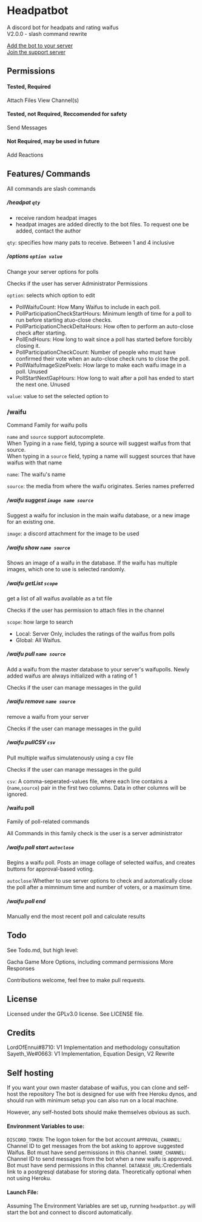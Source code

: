 <!--
 Copyright (C) 2022 Sayeth_We
 
 This file is part of HeadpatBot.
 
 HeadpatBot is free software: you can redistribute it and/or modify
 it under the terms of the GNU General Public License as published by
 the Free Software Foundation, either version 3 of the License, or
 (at your option) any later version.
 
 HeadpatBot is distributed in the hope that it will be useful,
 but WITHOUT ANY WARRANTY; without even the implied warranty of
 MERCHANTABILITY or FITNESS FOR A PARTICULAR PURPOSE.  See the
 GNU General Public License for more details.
 
 You should have received a copy of the GNU General Public License
 along with HeadpatBot.  If not, see <http://www.gnu.org/licenses/>.
-->

# Headpatbot

A discord bot for headpats and rating waifus  
V2.0.0 - slash command rewrite

[Add the bot to your server](https://discord.com/api/oauth2/authorize?client_id=807859649621524490&permissions=33792&scope=bot)  
[Join the support server](https://discord.gg/yhQzBYqFZb)

## Permissions
#### Tested, Required
Attach Files
View Channel(s)
#### Tested, not Required, Reccomended for safety
Send Messages
#### Not Required, may be used in future
Add Reactions

## Features/ Commands
All commands are slash commands
##### /headpat `qty`
- receive random headpat images
- headpat images are added directly to the bot files. To request one be added, contact the author

`qty`: specifies how many pats to receive. Between 1 and 4 inclusive

##### /options `option value`
Change your server options for polls

Checks if the user has server Administrator Permissions

`option`: selects which option to edit
- PollWaifuCount: How Many Waifus to include in each poll.
- PollParticipationCheckStartHours: Minimum length of time for a poll to run before starting atuo-close checks.
- PollParticipationCheckDeltaHours: How often to perform an auto-close check after starting.
- PollEndHours: How long to wait since a poll has started before forcibly closing it.
- PollParticipationCheckCount: Number of people who must have confirmed their vote when an auto-close check runs to close the poll.
- PollWaifuImageSizePixels: How large to make each waifu image in a poll. Unused
- PollStartNextGapHours: How long to wait after a poll has ended to start the next one. Unused

`value`: value to set the selected option to

### /waifu
Command Family for waifu polls

`name` and `source` support autocomplete.  
When Typing in a `name` field, typing a source will suggest waifus from that source.  
When typing in a `source` field, typing a name will suggest sources that have waifus with that name

`name`: The waifu's name

`source`: the media from where the waifu originates. Series names preferred
##### /waifu suggest `image name source`
Suggest a waifu for inclusion in the main waifu database, or a new image for an existing one.

`image`: a discord attachment for the image to be used

##### /waifu show `name source`
Shows an image of a waifu in the database. If the waifu has multiple images, which one to use is selected randomly.

##### /waifu getList `scope`
get a list of all waifus available as a txt file

Checks if the user has permission to attach files in the channel

`scope`: how large to search
- Local: Server Only, includes the ratings of the waifus from polls
- Global: All Waifus.

##### /waifu pull `name source`
Add a waifu from the master database to your server's waifupolls. Newly added waifus are always initialized with a rating of 1

Checks if the user can manage messages in the guild

##### /waifu remove `name source`
remove a waifu from your server

Checks if the user can manage messages in the guild

##### /waifu pullCSV `csv`
Pull multiple waifus simulatenously using a csv file

Checks if the user can manage messages in the guild

`csv`: A comma-seperated-values file, where each line contains a (`name`,`source`) pair in the first two columns. Data in other columns will be ignored.

#### /waifu poll
Family of poll-related commands

All Commands in this family check is the user is a server administrator

##### /waifu poll start `autoclose`
Begins a waifu poll. Posts an image collage of selected waifus, and creates buttons for approval-based voting.

`autoclose`:Whether to use server options to check and automatically close the poll after a mimnimum time and number of voters, or a maximum time.

##### /waifu poll end
Manually end the most recent poll and calculate results

## Todo
See Todo.md, but high level:

Gacha Game
More Options, including command permissions
More Responses

Contributions welcome, feel free to make pull requests.


## License
Licensed under the GPLv3.0 license. See LICENSE file.

## Credits
LordOfEnnui#8710: V1 Implementation and methodology consultation
Sayeth_We#0663: V1 Implementation, Equation Design, V2 Rewrite

## Self hosting

If you want your own master database of waifus, you can clone and self-host the repository
The bot is designed for use with free Heroku dynos, and should run with minimum setup
you can also run on a local machine.

However, any self-hosted bots should make themselves obvious as such.

#### Environment Variables to use:
`DISCORD_TOKEN`: The logon token for the bot account
`APPROVAL_CHANNEL`: Channel ID to get messages from the bot asking to approve suggested Waifus. Bot must have send permissions in this channel.
`SHARE_CHANNEL`: Channel ID to send messages from the bot when a new waifu is approved. Bot must have send permissions in this channel.
`DATABASE_URL`:Credentials link to a postgresql database for storing data. Theoretically optional when not using Heroku.

#### Launch File:
Assuming The Environment Variables are set up, running `headpatbot.py` will start the bot and connect to discord automatically.